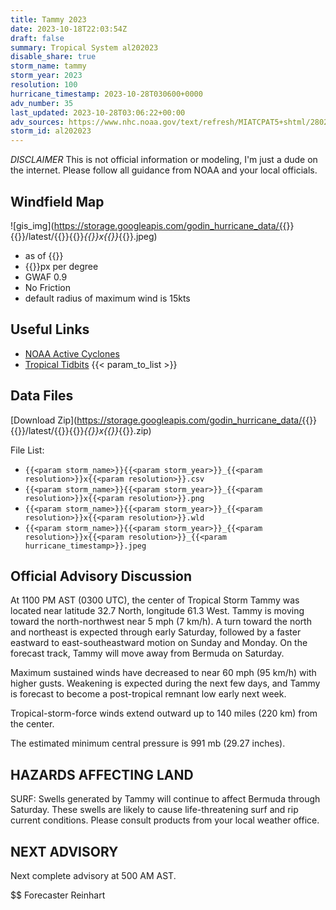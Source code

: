 ```yaml
---
title: Tammy 2023
date: 2023-10-18T22:03:54Z
draft: false
summary: Tropical System al202023
disable_share: true
storm_name: tammy
storm_year: 2023
resolution: 100
hurricane_timestamp: 2023-10-28T030600+0000
adv_number: 35
last_updated: 2023-10-28T03:06:22+00:00
adv_sources: https://www.nhc.noaa.gov/text/refresh/MIATCPAT5+shtml/280235.shtml;https://www.nhc.noaa.gov/refresh/graphics_at5+shtml/023722.shtml?cone
storm_id: al202023
---
```

*DISCLAIMER* This is not official information or modeling, I'm just a dude on the internet.  Please follow all guidance from NOAA and your local officials.

## Windfield Map
![gis_img](https://storage.googleapis.com/godin_hurricane_data/{{<param storm_name>}}{{<param storm_year>}}/latest/{{<param storm_name>}}{{<param storm_year>}}_{{<param resolution>}}x{{<param resolution>}}_{{<param hurricane_timestamp>}}.jpeg)

- as of {{<param last_updated>}}
- {{<param resolution>}}px per degree
- GWAF 0.9
- No Friction
- default radius of maximum wind is 15kts

## Useful Links
- [NOAA Active Cyclones](https://www.nhc.noaa.gov/)
- [Tropical Tidbits](https://www.tropicaltidbits.com/storminfo/)
{{< param_to_list >}}

## Data Files
[Download Zip](https://storage.googleapis.com/godin_hurricane_data/{{<param storm_name>}}{{<param storm_year>}}/latest/{{<param storm_name>}}{{<param storm_year>}}_{{<param resolution>}}x{{<param resolution>}}_{{<param hurricane_timestamp>}}.zip)

File List:
- `{{<param storm_name>}}{{<param storm_year>}}_{{<param resolution>}}x{{<param resolution>}}.csv`
- `{{<param storm_name>}}{{<param storm_year>}}_{{<param resolution>}}x{{<param resolution>}}.png`
- `{{<param storm_name>}}{{<param storm_year>}}_{{<param resolution>}}x{{<param resolution>}}.wld`
- `{{<param storm_name>}}{{<param storm_year>}}_{{<param resolution>}}x{{<param resolution>}}_{{<param hurricane_timestamp>}}.jpeg`


## Official Advisory Discussion
At 1100 PM AST (0300 UTC), the center of Tropical Storm Tammy was 
located near latitude 32.7 North, longitude 61.3 West. Tammy is 
moving toward the north-northwest near 5 mph (7 km/h). A turn toward 
the north and northeast is expected through early Saturday, followed 
by a faster eastward to east-southeastward motion on Sunday and 
Monday. On the forecast track, Tammy will move away from Bermuda on 
Saturday.
 
Maximum sustained winds have decreased to near 60 mph (95 km/h) with 
higher gusts. Weakening is expected during the next few days, and 
Tammy is forecast to become a post-tropical remnant low early next 
week.
 
Tropical-storm-force winds extend outward up to 140 miles (220 km)
from the center.
 
The estimated minimum central pressure is 991 mb (29.27 inches).
 
 
HAZARDS AFFECTING LAND
----------------------
SURF:  Swells generated by Tammy will continue to affect Bermuda
through Saturday. These swells are likely to cause life-threatening
surf and rip current conditions. Please consult products from your
local weather office.
 
 
NEXT ADVISORY
-------------
Next complete advisory at 500 AM AST.
 
$$
Forecaster Reinhart